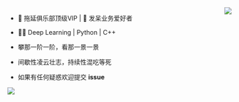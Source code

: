 <!--
**mrcangye/mrcangye** is a ✨ _special_ ✨ repository because its `README.md` (this file) appears on your GitHub profile.

Here are some ideas to get you started:

- 🔭 I’m currently working on ...
- 🌱 I’m currently learning ...
- 👯 I’m looking to collaborate on ...
- 🤔 I’m looking for help with ...
- 💬 Ask me about ...
- 📫 How to reach me: ...
- 😄 Pronouns: ...
- ⚡ Fun fact: ...
-->

<a>
    <img align="right" src="https://github-readme-stats.vercel.app/api?username=mrcangye&show_icons=true&theme=vue" />

</a>

- 💪 拖延俱乐部顶级VIP | 🤣 发呆业务爱好者
- 👨‍🎓 Deep Learning | Python | C++

- 攀那一阶一阶，看那一景一景
- 间歇性凌云壮志，持续性混吃等死
- 如果有任何疑惑欢迎提交 **issue**
<a>
    <img href="https://github.com/mrcangye/github-readme-stats" align="center" src="https://github-readme-stats.vercel.app/api/top-langs/?username=mrcangye&layout=compact" />
</a>



